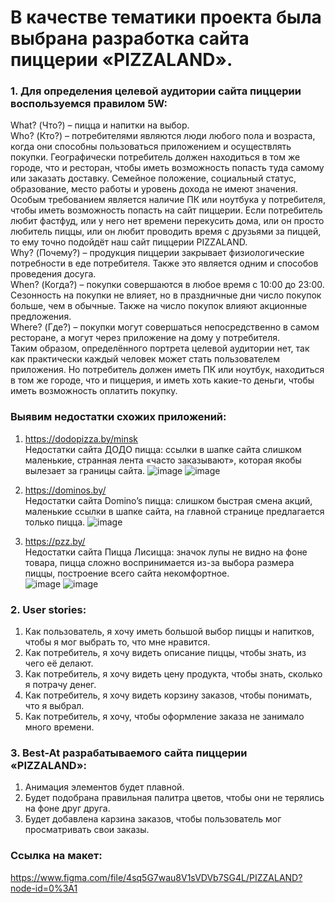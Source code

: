 # В качестве тематики проекта была выбрана разработка сайта пиццерии «PIZZALAND».
### 1. Для определения целевой аудитории сайта пиццерии воспользуемся правилом 5W:  
What? (Что?) – пицца и напитки на выбор.  
Who? (Кто?) – потребителями являются люди любого пола и возраста, когда они способны пользоваться приложением и осуществлять покупки. Географически потребитель должен находиться в том же городе, что и ресторан, чтобы иметь возможность попасть туда самому или заказать доставку. Семейное положение, социальный статус, образование, место работы и уровень дохода не имеют значения. Особым требованием является наличие ПК или ноутбука у потребителя, чтобы иметь возможность попасть на сайт пиццерии. Если потребитель любит фастфуд, или у него нет времени перекусить дома, или он просто любитель пиццы, или он любит проводить время с друзьями за пиццей, то ему точно подойдёт наш сайт пиццерии PIZZALAND.  
Why? (Почему?) – продукция пиццерии закрывает физиологические потребности в еде потребителя. Также это является одним и способов проведения досуга.  
When? (Когда?) – покупки совершаются в любое время с 10:00 до 23:00. Сезонность на покупки не влияет, но в праздничные дни число покупок больше, чем в обычные. Также на число покупок влияют акционные предложения.  
Where? (Где?) – покупки могут совершаться непосредственно в самом ресторане, а могут через приложение на дому у потребителя.  
Таким образом, определённого портрета целевой аудитории нет, так как практически каждый человек может стать пользователем приложения. Но потребитель должен иметь ПК или ноутбук, находиться в том же городе, что и пиццерия, и иметь хоть какие-то деньги, чтобы иметь возможность оплатить покупку.  

### Выявим недостатки схожих приложений:
1)	https://dodopizza.by/minsk  
Недостатки сайта ДОДО пицца: ссылки в шапке сайта слишком маленькие, странная лента «часто заказывают», которая якобы вылезает за границы сайта.
![image](https://user-images.githubusercontent.com/75416301/154298246-b22859b5-a4a8-4d1c-abe6-52a9bf1b5739.png)
![image](https://user-images.githubusercontent.com/75416301/154298406-2b134d7a-6c1b-4068-b0d1-f547c9a98e8b.png)
2)	https://dominos.by/  
Недостатки сайта Domino’s пицца: слишком быстрая смена акций, маленькие ссылки в шапке сайта, на главной странице предлагается только пицца.
![image](https://user-images.githubusercontent.com/75416301/154298592-033d730c-6dfe-415b-9271-405a3d66170e.png)

3)	https://pzz.by/  
  Недостатки сайта Пицца Лисицца: значок лупы не видно на фоне товара, пицца сложно воспринимается из-за выбора размера пиццы, построение всего сайта некомфортное.  
![image](https://user-images.githubusercontent.com/75416301/154298992-bd28f402-d15e-440e-9715-c00441de1fbf.png)
![image](https://user-images.githubusercontent.com/75416301/154299119-0392d8f7-529e-4dcc-a8c1-35f664c24778.png)

### 2.	User stories:  
1)	Как пользователь, я хочу иметь большой выбор пиццы и напитков, чтобы я мог выбрать то, что мне нравится.  
2)	Как потребитель, я хочу видеть описание пиццы, чтобы знать, из чего её делают. 
3)	Как потребитель, я хочу видеть цену продукта, чтобы знать, сколько я потрачу денег.  
4)	Как потребитель, я хочу видеть корзину заказов, чтобы понимать, что я выбрал.  
5)	Как потребитель, я хочу, чтобы оформление заказа не занимало много времени.  

### 3.	Best-At разрабатываемого сайта пиццерии «PIZZALAND»:  
1)	Анимация элементов будет плавной.  
2)	Будет подобрана правильная палитра цветов, чтобы они не терялись на фоне друг друга.   
3)	Будет добавлена карзина заказов, чтобы пользователь мог просматривать свои заказы.

### Ссылка на макет:  
https://www.figma.com/file/4sq5G7wau8V1sVDVb7SG4L/PIZZALAND?node-id=0%3A1
